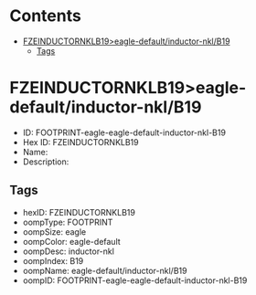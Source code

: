 



Contents
========

* [FZEINDUCTORNKLB19>eagle-default/inductor-nkl/B19](#fzeinductornklb19eagle-defaultinductor-nklb19)
	* [Tags](#tags)

# FZEINDUCTORNKLB19>eagle-default/inductor-nkl/B19

- ID: FOOTPRINT-eagle-eagle-default-inductor-nkl-B19
- Hex ID: FZEINDUCTORNKLB19
- Name: 
- Description: 

## Tags

- hexID: FZEINDUCTORNKLB19
- oompType: FOOTPRINT
- oompSize: eagle
- oompColor: eagle-default
- oompDesc: inductor-nkl
- oompIndex: B19
- oompName: eagle-default/inductor-nkl/B19
- oompID: FOOTPRINT-eagle-eagle-default-inductor-nkl-B19
